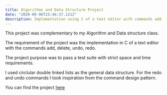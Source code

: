 ```yaml
---
title: Algorithms and Data Structure Project
date: "2020-09-06T23:46:37.121Z"
description: Implementation using C of a text editor with commands add, delete, undo, redo. The project had strict time and space constraints. 
---
```


This project was complementary to my Algorithm and Data structure class.

The requirement of the project was the implementation in C of a text editor with the commands add, delete, undo, redo.

The project purpose was to pass a test suite with strict space and time requirements.

I used circlular double linked lists as the general data structure. For the redo and undo commands I took inspiration from the command design pattern.

You can find the project [here](https://github.com/chiarabia/ProgettoAPI2020)
